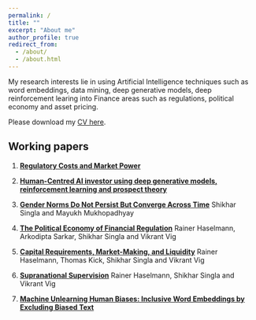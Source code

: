 ```yaml
---
permalink: /
title: ""
excerpt: "About me"
author_profile: true
redirect_from: 
  - /about/
  - /about.html
---
```

My research interests lie in using Artificial Intelligence techniques such as word embeddings, data mining, deep generative models, deep reinforcement learing into Finance areas such as regulations, political economy and asset pricing. 

Please download my [CV here](https://shikharsingla.com/files/cv.pdf).

## Working papers

1. **[Regulatory Costs and Market Power](https://shikharsingla.com/files/reg_costs_market_power_ss.pdf)**

2. **[Human-Centred AI investor using deep generative models, reinforcement learning and prospect theory]()**

3. **[Gender Norms Do Not Persist But Converge Across Time](https://papers.ssrn.com/sol3/papers.cfm?abstract_id=4183488)**
Shikhar Singla and Mayukh Mukhopadhyay

4. **[The Political Economy of Financial Regulation](https://papers.ssrn.com/sol3/papers.cfm?abstract_id=4250919)**
Rainer Haselmann, Arkodipta Sarkar, Shikhar Singla and Vikrant Vig

5. **[Capital Requirements, Market-Making, and Liquidity](https://papers.ssrn.com/sol3/papers.cfm?abstract_id=4250896)**
Rainer Haselmann, Thomas Kick, Shikhar Singla and Vikrant Vig

6. **[Supranational Supervision]()**
Rainer Haselmann, Shikhar Singla and Vikrant Vig

7. **[Machine Unlearning Human Biases: Inclusive Word Embeddings by Excluding Biased Text](https://shikharsingla.com/files/debias_ss.pdf)**

